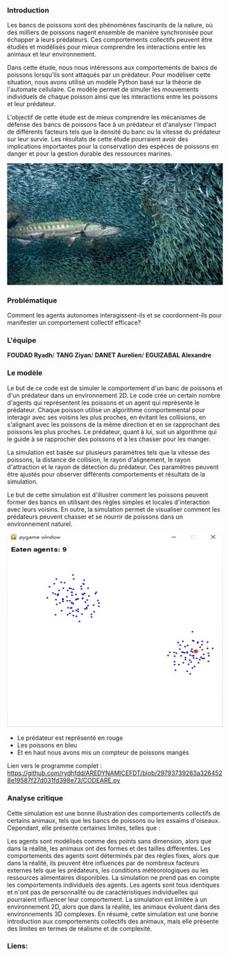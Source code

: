 ### Introduction

Les bancs de poissons sont des phénomènes fascinants de la nature, où des milliers de poissons nagent ensemble de manière synchronisée pour échapper à leurs prédateurs. Ces comportements collectifs peuvent être étudiés et modélisés pour mieux comprendre les interactions entre les animaux et leur environnement.

Dans cette étude, nous nous intéressons aux comportements de bancs de poissons lorsqu'ils sont attaqués par un prédateur. Pour modéliser cette situation, nous avons utilisé un modèle Python basé sur la théorie de l'automate cellulaire. Ce modèle permet de simuler les mouvements individuels de chaque poisson ainsi que les interactions entre les poissons et leur prédateur.

L'objectif de cette étude est de mieux comprendre les mécanismes de défense des bancs de poissons face à un prédateur et d'analyser l'impact de différents facteurs tels que la densité du banc ou la vitesse du prédateur sur leur survie. Les résultats de cette étude pourraient avoir des implications importantes pour la conservation des espèces de poissons en danger et pour la gestion durable des ressources marines.


<img src="https://github.com/rydhfdd/AREDYNAMICEFDT/raw/main/image/poissonbanc.jpeg">



### Problématique

Comment les agents autonomes interagissent-ils et se coordonnent-ils pour manifester un comportement collectif efficace?

### L'équipe

**FOUDAD Ryadh**/
**TANG Ziyan**/
**DANET Aurelien**/
**EGUIZABAL Alexandre**


### Le modèle 

Le but de ce code est de simuler le comportement d'un banc de poissons et d'un prédateur dans un environnement 2D. Le code crée un certain nombre d'agents qui représentent les poissons et un agent qui représente le prédateur. Chaque poisson utilise un algorithme comportemental pour interagir avec ses voisins les plus proches, en évitant les collisions, en s'alignant avec les poissons de la même direction et en se rapprochant des poissons les plus proches. Le prédateur, quant à lui, suit un algorithme qui le guide à se rapprocher des poissons et à les chasser pour les manger.

La simulation est basée sur plusieurs paramètres tels que la vitesse des poissons, la distance de collision, le rayon d'alignement, le rayon d'attraction et le rayon de détection du prédateur. Ces paramètres peuvent être ajustés pour observer différents comportements et résultats de la simulation.

Le but de cette simulation est d'illustrer comment les poissons peuvent former des bancs en utilisant des règles simples et locales d'interaction avec leurs voisins. En outre, la simulation permet de visualiser comment les prédateurs peuvent chasser et se nourrir de poissons dans un environnement naturel.

<img src="https://github.com/rydhfdd/AREDYNAMICEFDT/raw/main/image/MODELE.png">

- Le prédateur est représenté en rouge 
- Les poissons en bleu
- Et en haut nous avons mis un compteur de poissons mangés

Lien vers le programme complet : <https://github.com/rydhfdd/AREDYNAMICEFDT/blob/29793739263a3264528e19587f27d031fd398e73/CODEARE.py>  

### Analyse critique

Cette simulation est une bonne illustration des comportements collectifs de certains animaux, tels que les bancs de poissons ou les essaims d'oiseaux. Cependant, elle présente certaines limites, telles que :

Les agents sont modélisés comme des points sans dimension, alors que dans la réalité, les animaux ont des formes et des tailles différentes.
Les comportements des agents sont déterminés par des règles fixes, alors que dans la réalité, ils peuvent être influencés par de nombreux facteurs externes tels que les prédateurs, les conditions météorologiques ou les ressources alimentaires disponibles.
La simulation ne prend pas en compte les comportements individuels des agents. Les agents sont tous identiques et n'ont pas de personnalité ou de caractéristiques individuelles qui pourraient influencer leur comportement.
La simulation est limitée à un environnement 2D, alors que dans la réalité, les animaux évoluent dans des environnements 3D complexes.
En résumé, cette simulation est une bonne introduction aux comportements collectifs des animaux, mais elle présente des limites en termes de réalisme et de complexité.

### Liens:

